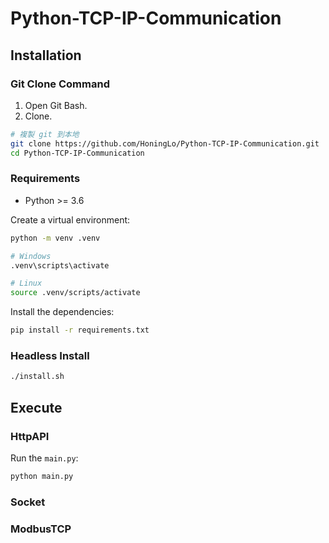 # Python-TCP-IP-Communication

## **Installation**

### **Git Clone** Command

1. Open Git Bash.
2. Clone.

```bash
# 複製 git 到本地
git clone https://github.com/HoningLo/Python-TCP-IP-Communication.git
cd Python-TCP-IP-Communication
```

### **Requirements**

- Python >= 3.6

Create a virtual environment:

```bash
python -m venv .venv

# Windows
.venv\scripts\activate

# Linux
source .venv/scripts/activate
```

Install the dependencies:

```bash
pip install -r requirements.txt
```

### **Headless Install**

```bash
./install.sh
```

## Execute

### HttpAPI

Run the `main.py`:

```bash
python main.py
```

### Socket

### ModbusTCP